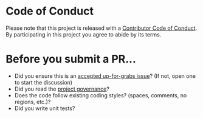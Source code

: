 # Code of Conduct

Please note that this project is released with a [Contributor Code of Conduct](http://www.dotnetfoundation.org/code-of-conduct). By participating in this project you agree to abide by its terms.

# Before you submit a PR...

* Did you ensure this is an [accepted up-for-grabs issue](https://github.com/xunit/xunit/issues?utf8=%E2%9C%93&q=is%3Aopen%20is%3Aissue%20label%3A%22%5Bs%5D%20Up%20For%20Grabs%22%20label%3A%22%5Ba%5D%20xunit.analyzers%22)? (If not, open one to start the discussion)
* Did you read the [project governance](https://xunit.github.io/governance.html)?
* Does the code follow existing coding styles? (spaces, comments, no regions, etc.)?
* Did you write unit tests?
